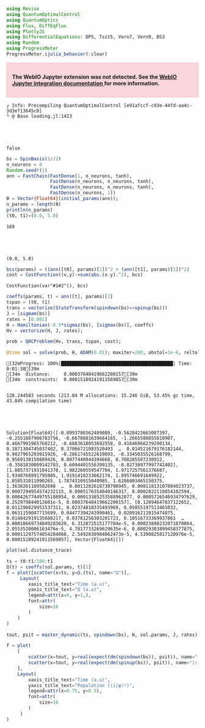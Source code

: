 ```julia
using Revise
using QuantumOptimalControl
using QuantumOptics
using Flux, DiffEqFlux
using PlotlyJS
using DifferentialEquations: DP5, Tsit5, Vern7, Vern9, BS3
using Random
using ProgressMeter
ProgressMeter.ijulia_behavior(:clear)
```


<div style="padding: 1em; background-color: #f8d6da; border: 1px solid #f5c6cb; font-weight: bold;">
<p>The WebIO Jupyter extension was not detected. See the
<a href="https://juliagizmos.github.io/WebIO.jl/latest/providers/ijulia/" target="_blank">
    WebIO Jupyter integration documentation
</a>
for more information.
</div>



    ┌ Info: Precompiling QuantumOptimalControl [e91afccf-c93e-44fd-aa4c-3d3ef13645c0]
    └ @ Base loading.jl:1423





    false




```julia
bs = SpinBasis(1//2)
n_neurons = 8
Random.seed!(1)
ann = FastChain(FastDense(1, n_neurons, tanh), 
                FastDense(n_neurons, n_neurons, tanh),
                FastDense(n_neurons, n_neurons, tanh),
                FastDense(n_neurons, 1))
θ = Vector{Float64}(initial_params(ann));
n_params = length(θ)
println(n_params)
(t0, t1)=(0.0, 5.0)
```

    169





    (0.0, 5.0)




```julia
bcs(params) = ((ann([t0], params)[1])^2 + (ann([t1], params)[1])^2)
cost = CostFunction((x,y)->sum(abs.(x-y).^2), bcs)
```




    CostFunction(var"#1#2"(), bcs)




```julia
coeffs(params, t) = ann([t], params)[1]
tspan = (t0, t1)
trans = vectorize(StateTransform(spindown(bs)=>spinup(bs)))
J = [sigmam(bs)]
rates = [0.001]
H = Hamiltonian(-0.5*sigmaz(bs), [sigmax(bs)], coeffs)
Hv = vectorize(H, J, rates);
```


```julia
prob = QOCProblem(Hv, trans, tspan, cost);
```


```julia
@time sol = solve(prob, θ, ADAM(0.01); maxiter=200, abstol=1e-6, reltol=1e-6)
```

    [32mProgress: 100%|█████████████████████████████████████████| Time: 0:01:38[39m
    [34m  distance:     0.00037648419662200157[39m
    [34m  constraints:  0.00015189241911569857[39m


    128.244583 seconds (213.84 M allocations: 15.246 GiB, 53.45% gc time, 43.84% compilation time)





    Solution{Float64}([-0.8993780362489809, -0.5628423663087397, -0.2551807906783756, -0.6670881639664165, -1.2665580855810907, 0.4667991965760212, -0.6883618053692558, 0.41646966239290134, 0.3871304745037402, 0.37066721083520493  …  0.014521679176182144, 0.9027965293915926, -0.2861745522619893, -0.3345035526168799, 0.9569130150889426, 0.8077440944394668, 0.708285507230912, -0.3581830009142783, 0.6094401556399135, -0.02730977997742402], [1.8857371931041378, 1.982260559547704, 1.9717257561376687, 1.9348768891795805, 1.9191418233662174, 1.895746691649922, 1.858531011090265, 1.7874310915040985, 1.6286803465150375, 1.3638261189502698  …  0.0011282618730790945, 0.00011813107084023737, 0.0007294954574232115, 0.0005176354040146317, 0.0002822110854102594, 0.00042677449755188954, 0.00013385253588962077, 0.0005726546934797629, 8.252979844012601e-5, 0.00037648419662200157], [0.12094647837122652, 0.011290829951537311, 0.02374810335493969, 0.05055197513465032, 0.0631159047715699, 0.04477394243990461, 0.020916211015474875, 0.014842919135680217, 0.03781256303201723, 0.10516733369937861  …  0.00010669734049283629, 6.312872515177784e-5, 0.00023898232071070064, 2.0553520006163476e-5, 4.7817733269629635e-6, 0.00029303899458377875, 0.00011297574054284068, 2.5492830984862473e-5, 4.5390825817120976e-5, 0.00015189241911569857], Vector{Float64}[])




```julia
plot(sol.distance_trace)
```




<div
    class="webio-mountpoint"
    data-webio-mountpoint="1345115743842674089"
>
    <script>
    (function(){
    // Some integrations (namely, IJulia/Jupyter) use an alternate render pathway than
    // just putting the html on the page. If WebIO isn't defined, then it's pretty likely
    // that we're in one of those situations and the integration just isn't installed
    // correctly.
    if (typeof window.WebIO === "undefined") {
        document
            .querySelector('[data-webio-mountpoint="1345115743842674089"]')
            .innerHTML = (
                '<div style="padding: 1em; background-color: #f8d6da; border: 1px solid #f5c6cb; font-weight: bold;">' +
                '<p><strong>WebIO not detected.</strong></p>' +
                '<p>Please read ' +
                '<a href="https://juliagizmos.github.io/WebIO.jl/latest/troubleshooting/not-detected/" target="_blank">the troubleshooting guide</a> ' +
                'for more information on how to resolve this issue.</p>' +
                '<p><a href="https://juliagizmos.github.io/WebIO.jl/latest/troubleshooting/not-detected/" target="_blank">https://juliagizmos.github.io/WebIO.jl/latest/troubleshooting/not-detected/</a></p>' +
                '</div>'
            );
        return;
    }
    WebIO.mount(
        document.querySelector('[data-webio-mountpoint="1345115743842674089"]'),
        {"props":{},"nodeType":"Scope","type":"node","instanceArgs":{"imports":{"data":[{"name":"Plotly","type":"js","url":"\/assetserver\/1bceb396f58b5292f86ffcd9cdd8f0fb44d55f60-plotly.min.js"},{"name":null,"type":"js","url":"\/assetserver\/d70fb13fd61cd29ecf244b64df98375b77fa965a-plotly_webio.bundle.js"}],"type":"async_block"},"id":"9680846779676107483","handlers":{"_toImage":["(function (options){return this.Plotly.toImage(this.plotElem,options).then((function (data){return WebIO.setval({\"name\":\"image\",\"scope\":\"9680846779676107483\",\"id\":\"12354555094451035646\",\"type\":\"observable\"},data)}))})"],"__get_gd_contents":["(function (prop){prop==\"data\" ? (WebIO.setval({\"name\":\"__gd_contents\",\"scope\":\"9680846779676107483\",\"id\":\"744970482482244949\",\"type\":\"observable\"},this.plotElem.data)) : undefined; return prop==\"layout\" ? (WebIO.setval({\"name\":\"__gd_contents\",\"scope\":\"9680846779676107483\",\"id\":\"744970482482244949\",\"type\":\"observable\"},this.plotElem.layout)) : undefined})"],"_downloadImage":["(function (options){return this.Plotly.downloadImage(this.plotElem,options)})"],"_commands":["(function (args){var fn=args.shift(); var elem=this.plotElem; var Plotly=this.Plotly; args.unshift(elem); return Plotly[fn].apply(this,args)})"]},"systemjs_options":null,"mount_callbacks":["function () {\n    var handler = ((function (Plotly,PlotlyWebIO){PlotlyWebIO.init(WebIO); var gd=this.dom.querySelector(\"#plot-ce7a440a-f751-42bb-a135-f806cc1352a6\"); this.plotElem=gd; this.Plotly=Plotly; (window.Blink!==undefined) ? (gd.style.width=\"100%\", gd.style.height=\"100vh\", gd.style.marginLeft=\"0%\", gd.style.marginTop=\"0vh\") : undefined; window.onresize=(function (){return Plotly.Plots.resize(gd)}); Plotly.newPlot(gd,[{\"y\":[1.8857371931041378,1.982260559547704,1.9717257561376687,1.9348768891795805,1.9191418233662174,1.895746691649922,1.858531011090265,1.7874310915040985,1.6286803465150375,1.3638261189502698,1.1476414757602056,0.9393909667464118,0.7194030193112315,0.5870415830037317,0.4870722063690278,0.3447456934547002,0.23934764108902865,0.2557460802060571,0.2527527562538574,0.27282255498439134,0.3136527351328954,0.28378155733461174,0.24462246395592316,0.24921918244327695,0.2747672012326804,0.29690351925019187,0.31262138553438895,0.3145090452887556,0.28983042892322863,0.2346621593937391,0.1726474394995779,0.14129868805751752,0.14626082964326598,0.17171974526337092,0.2015194688613207,0.19705830343888694,0.1565835412890236,0.12464797558925961,0.11799510290677623,0.13110650395375495,0.1522980301897336,0.16437543985910869,0.15588093821390325,0.1340010592973556,0.11662325024592715,0.11406385438473994,0.1256303865643934,0.1429858774308339,0.14910839744462906,0.13722971615190702,0.12181789921349259,0.11535810078466105,0.1196579419500931,0.12965030172842748,0.13575715671167302,0.1319404528257217,0.1219278637370753,0.11390004452262238,0.11270372290378364,0.1180117313880232,0.12419798188966297,0.12363555126283049,0.11621276195789886,0.10891307282049119,0.10655450031257126,0.10899472336891362,0.11204846866318532,0.11085848275127173,0.10523480561351763,0.0994447954646264,0.09723888291620114,0.0990617640475984,0.10182680562159128,0.1011747256810484,0.09661011748170556,0.0918724885742264,0.08996311214154,0.09070693211380472,0.09133939154160112,0.08939156269222986,0.08567270747689856,0.08301157452978772,0.08300612195489603,0.08468461129918475,0.08529481237844698,0.08324888212041412,0.0800837562252334,0.07819591032889787,0.07814746368261416,0.07840911966774235,0.07720119255416362,0.07476049179276202,0.0729109393019504,0.07273792314065797,0.07343521950755072,0.07314677832362135,0.07119752615909444,0.06889781308511651,0.06764744926715413,0.06730739941644745,0.06657847311487043,0.0647918102783604,0.0628377704550351,0.06186152690640318,0.06175991622557578,0.06130484182123641,0.059727680565208774,0.0577344512887697,0.05637632292507403,0.05564034386560278,0.05463927438705887,0.05300063565258697,0.05143515487919624,0.05060120462707838,0.05010402460070572,0.04902527259919068,0.047258443734443316,0.04558799765788057,0.044419922908795956,0.04326228421669012,0.041638456734508646,0.039921353080913914,0.03865646665477918,0.03759608452474892,0.03607064547385221,0.03410432183884222,0.03232150079261373,0.03084444336863394,0.029202669565882286,0.027342467742965795,0.02576116815182671,0.024466743852346474,0.022888330336196607,0.02101611613244405,0.01937037218542969,0.017825172988565518,0.01601632461972189,0.014358700646343323,0.013007922138864156,0.011431270260980612,0.009873132682307228,0.008592427437712007,0.007115189832266031,0.005883479849723214,0.004881809759613138,0.0038118300786085476,0.0031863117681333493,0.002300071629349092,0.0019903811110103665,0.001057923910446111,0.001586644455277535,0.00022983154236595602,0.006749325344511648,0.012278185854906138,0.019115972868465926,0.005264165996495684,0.0011262002566381545,0.013496597297008786,0.014936812988196197,0.0001428432443282758,0.00942686118462936,0.016911694135719812,0.0007927544283662435,0.012291983282958087,0.014678874703917459,0.0013861922793466182,0.014833935070969178,0.009865356542427624,0.005780626441680017,0.011787525545110979,0.0008174598874331103,0.00974507281118422,0.003122750170355916,0.0012122372947238442,0.006656880112081876,0.0008681366873210747,0.004953622956574769,0.0010473667302730958,0.0033026605863294466,0.0023476317470155685,0.00031216021144805705,0.002836824943369208,0.00044525519115250147,0.0022107661562051767,0.00038817020174739816,0.0014704976711364128,0.0011302734810394565,0.00030656882603248163,0.001087053390450391,0.00025332947678467603,0.0011282618730790945,0.00011813107084023737,0.0007294954574232115,0.0005176354040146317,0.0002822110854102594,0.00042677449755188954,0.00013385253588962077,0.0005726546934797629,8.252979844012601e-5,0.00037648419662200157],\"type\":\"scatter\",\"x\":[1,2,3,4,5,6,7,8,9,10,11,12,13,14,15,16,17,18,19,20,21,22,23,24,25,26,27,28,29,30,31,32,33,34,35,36,37,38,39,40,41,42,43,44,45,46,47,48,49,50,51,52,53,54,55,56,57,58,59,60,61,62,63,64,65,66,67,68,69,70,71,72,73,74,75,76,77,78,79,80,81,82,83,84,85,86,87,88,89,90,91,92,93,94,95,96,97,98,99,100,101,102,103,104,105,106,107,108,109,110,111,112,113,114,115,116,117,118,119,120,121,122,123,124,125,126,127,128,129,130,131,132,133,134,135,136,137,138,139,140,141,142,143,144,145,146,147,148,149,150,151,152,153,154,155,156,157,158,159,160,161,162,163,164,165,166,167,168,169,170,171,172,173,174,175,176,177,178,179,180,181,182,183,184,185,186,187,188,189,190,191,192,193,194,195,196,197,198,199,200]}],{\"template\":{\"layout\":{\"coloraxis\":{\"colorbar\":{\"ticks\":\"\",\"outlinewidth\":0}},\"xaxis\":{\"gridcolor\":\"white\",\"zerolinewidth\":2,\"title\":{\"standoff\":15},\"ticks\":\"\",\"zerolinecolor\":\"white\",\"automargin\":true,\"linecolor\":\"white\"},\"hovermode\":\"closest\",\"paper_bgcolor\":\"white\",\"geo\":{\"showlakes\":true,\"showland\":true,\"landcolor\":\"#E5ECF6\",\"bgcolor\":\"white\",\"subunitcolor\":\"white\",\"lakecolor\":\"white\"},\"colorscale\":{\"sequential\":[[0.0,\"#0d0887\"],[0.1111111111111111,\"#46039f\"],[0.2222222222222222,\"#7201a8\"],[0.3333333333333333,\"#9c179e\"],[0.4444444444444444,\"#bd3786\"],[0.5555555555555556,\"#d8576b\"],[0.6666666666666666,\"#ed7953\"],[0.7777777777777778,\"#fb9f3a\"],[0.8888888888888888,\"#fdca26\"],[1.0,\"#f0f921\"]],\"diverging\":[[0,\"#8e0152\"],[0.1,\"#c51b7d\"],[0.2,\"#de77ae\"],[0.3,\"#f1b6da\"],[0.4,\"#fde0ef\"],[0.5,\"#f7f7f7\"],[0.6,\"#e6f5d0\"],[0.7,\"#b8e186\"],[0.8,\"#7fbc41\"],[0.9,\"#4d9221\"],[1,\"#276419\"]],\"sequentialminus\":[[0.0,\"#0d0887\"],[0.1111111111111111,\"#46039f\"],[0.2222222222222222,\"#7201a8\"],[0.3333333333333333,\"#9c179e\"],[0.4444444444444444,\"#bd3786\"],[0.5555555555555556,\"#d8576b\"],[0.6666666666666666,\"#ed7953\"],[0.7777777777777778,\"#fb9f3a\"],[0.8888888888888888,\"#fdca26\"],[1.0,\"#f0f921\"]]},\"yaxis\":{\"gridcolor\":\"white\",\"zerolinewidth\":2,\"title\":{\"standoff\":15},\"ticks\":\"\",\"zerolinecolor\":\"white\",\"automargin\":true,\"linecolor\":\"white\"},\"shapedefaults\":{\"line\":{\"color\":\"#2a3f5f\"}},\"hoverlabel\":{\"align\":\"left\"},\"mapbox\":{\"style\":\"light\"},\"polar\":{\"angularaxis\":{\"gridcolor\":\"white\",\"ticks\":\"\",\"linecolor\":\"white\"},\"bgcolor\":\"#E5ECF6\",\"radialaxis\":{\"gridcolor\":\"white\",\"ticks\":\"\",\"linecolor\":\"white\"}},\"autotypenumbers\":\"strict\",\"font\":{\"color\":\"#2a3f5f\"},\"ternary\":{\"baxis\":{\"gridcolor\":\"white\",\"ticks\":\"\",\"linecolor\":\"white\"},\"bgcolor\":\"#E5ECF6\",\"caxis\":{\"gridcolor\":\"white\",\"ticks\":\"\",\"linecolor\":\"white\"},\"aaxis\":{\"gridcolor\":\"white\",\"ticks\":\"\",\"linecolor\":\"white\"}},\"annotationdefaults\":{\"arrowhead\":0,\"arrowwidth\":1,\"arrowcolor\":\"#2a3f5f\"},\"plot_bgcolor\":\"#E5ECF6\",\"title\":{\"x\":0.05},\"scene\":{\"xaxis\":{\"gridcolor\":\"white\",\"gridwidth\":2,\"backgroundcolor\":\"#E5ECF6\",\"ticks\":\"\",\"showbackground\":true,\"zerolinecolor\":\"white\",\"linecolor\":\"white\"},\"zaxis\":{\"gridcolor\":\"white\",\"gridwidth\":2,\"backgroundcolor\":\"#E5ECF6\",\"ticks\":\"\",\"showbackground\":true,\"zerolinecolor\":\"white\",\"linecolor\":\"white\"},\"yaxis\":{\"gridcolor\":\"white\",\"gridwidth\":2,\"backgroundcolor\":\"#E5ECF6\",\"ticks\":\"\",\"showbackground\":true,\"zerolinecolor\":\"white\",\"linecolor\":\"white\"}},\"colorway\":[\"#636efa\",\"#EF553B\",\"#00cc96\",\"#ab63fa\",\"#FFA15A\",\"#19d3f3\",\"#FF6692\",\"#B6E880\",\"#FF97FF\",\"#FECB52\"]},\"data\":{\"barpolar\":[{\"type\":\"barpolar\",\"marker\":{\"line\":{\"color\":\"#E5ECF6\",\"width\":0.5}}}],\"carpet\":[{\"aaxis\":{\"gridcolor\":\"white\",\"endlinecolor\":\"#2a3f5f\",\"minorgridcolor\":\"white\",\"startlinecolor\":\"#2a3f5f\",\"linecolor\":\"white\"},\"type\":\"carpet\",\"baxis\":{\"gridcolor\":\"white\",\"endlinecolor\":\"#2a3f5f\",\"minorgridcolor\":\"white\",\"startlinecolor\":\"#2a3f5f\",\"linecolor\":\"white\"}}],\"scatterpolar\":[{\"type\":\"scatterpolar\",\"marker\":{\"colorbar\":{\"ticks\":\"\",\"outlinewidth\":0}}}],\"parcoords\":[{\"line\":{\"colorbar\":{\"ticks\":\"\",\"outlinewidth\":0}},\"type\":\"parcoords\"}],\"scatter\":[{\"type\":\"scatter\",\"marker\":{\"colorbar\":{\"ticks\":\"\",\"outlinewidth\":0}}}],\"histogram2dcontour\":[{\"colorbar\":{\"ticks\":\"\",\"outlinewidth\":0},\"type\":\"histogram2dcontour\",\"colorscale\":[[0.0,\"#0d0887\"],[0.1111111111111111,\"#46039f\"],[0.2222222222222222,\"#7201a8\"],[0.3333333333333333,\"#9c179e\"],[0.4444444444444444,\"#bd3786\"],[0.5555555555555556,\"#d8576b\"],[0.6666666666666666,\"#ed7953\"],[0.7777777777777778,\"#fb9f3a\"],[0.8888888888888888,\"#fdca26\"],[1.0,\"#f0f921\"]]}],\"contour\":[{\"colorbar\":{\"ticks\":\"\",\"outlinewidth\":0},\"type\":\"contour\",\"colorscale\":[[0.0,\"#0d0887\"],[0.1111111111111111,\"#46039f\"],[0.2222222222222222,\"#7201a8\"],[0.3333333333333333,\"#9c179e\"],[0.4444444444444444,\"#bd3786\"],[0.5555555555555556,\"#d8576b\"],[0.6666666666666666,\"#ed7953\"],[0.7777777777777778,\"#fb9f3a\"],[0.8888888888888888,\"#fdca26\"],[1.0,\"#f0f921\"]]}],\"scattercarpet\":[{\"type\":\"scattercarpet\",\"marker\":{\"colorbar\":{\"ticks\":\"\",\"outlinewidth\":0}}}],\"mesh3d\":[{\"colorbar\":{\"ticks\":\"\",\"outlinewidth\":0},\"type\":\"mesh3d\"}],\"surface\":[{\"colorbar\":{\"ticks\":\"\",\"outlinewidth\":0},\"type\":\"surface\",\"colorscale\":[[0.0,\"#0d0887\"],[0.1111111111111111,\"#46039f\"],[0.2222222222222222,\"#7201a8\"],[0.3333333333333333,\"#9c179e\"],[0.4444444444444444,\"#bd3786\"],[0.5555555555555556,\"#d8576b\"],[0.6666666666666666,\"#ed7953\"],[0.7777777777777778,\"#fb9f3a\"],[0.8888888888888888,\"#fdca26\"],[1.0,\"#f0f921\"]]}],\"scattermapbox\":[{\"type\":\"scattermapbox\",\"marker\":{\"colorbar\":{\"ticks\":\"\",\"outlinewidth\":0}}}],\"scattergeo\":[{\"type\":\"scattergeo\",\"marker\":{\"colorbar\":{\"ticks\":\"\",\"outlinewidth\":0}}}],\"histogram\":[{\"type\":\"histogram\",\"marker\":{\"colorbar\":{\"ticks\":\"\",\"outlinewidth\":0}}}],\"pie\":[{\"type\":\"pie\",\"automargin\":true}],\"choropleth\":[{\"colorbar\":{\"ticks\":\"\",\"outlinewidth\":0},\"type\":\"choropleth\"}],\"heatmapgl\":[{\"colorbar\":{\"ticks\":\"\",\"outlinewidth\":0},\"type\":\"heatmapgl\",\"colorscale\":[[0.0,\"#0d0887\"],[0.1111111111111111,\"#46039f\"],[0.2222222222222222,\"#7201a8\"],[0.3333333333333333,\"#9c179e\"],[0.4444444444444444,\"#bd3786\"],[0.5555555555555556,\"#d8576b\"],[0.6666666666666666,\"#ed7953\"],[0.7777777777777778,\"#fb9f3a\"],[0.8888888888888888,\"#fdca26\"],[1.0,\"#f0f921\"]]}],\"bar\":[{\"type\":\"bar\",\"error_y\":{\"color\":\"#2a3f5f\"},\"error_x\":{\"color\":\"#2a3f5f\"},\"marker\":{\"line\":{\"color\":\"#E5ECF6\",\"width\":0.5}}}],\"heatmap\":[{\"colorbar\":{\"ticks\":\"\",\"outlinewidth\":0},\"type\":\"heatmap\",\"colorscale\":[[0.0,\"#0d0887\"],[0.1111111111111111,\"#46039f\"],[0.2222222222222222,\"#7201a8\"],[0.3333333333333333,\"#9c179e\"],[0.4444444444444444,\"#bd3786\"],[0.5555555555555556,\"#d8576b\"],[0.6666666666666666,\"#ed7953\"],[0.7777777777777778,\"#fb9f3a\"],[0.8888888888888888,\"#fdca26\"],[1.0,\"#f0f921\"]]}],\"contourcarpet\":[{\"colorbar\":{\"ticks\":\"\",\"outlinewidth\":0},\"type\":\"contourcarpet\"}],\"table\":[{\"type\":\"table\",\"header\":{\"line\":{\"color\":\"white\"},\"fill\":{\"color\":\"#C8D4E3\"}},\"cells\":{\"line\":{\"color\":\"white\"},\"fill\":{\"color\":\"#EBF0F8\"}}}],\"scatter3d\":[{\"line\":{\"colorbar\":{\"ticks\":\"\",\"outlinewidth\":0}},\"type\":\"scatter3d\",\"marker\":{\"colorbar\":{\"ticks\":\"\",\"outlinewidth\":0}}}],\"scattergl\":[{\"type\":\"scattergl\",\"marker\":{\"colorbar\":{\"ticks\":\"\",\"outlinewidth\":0}}}],\"histogram2d\":[{\"colorbar\":{\"ticks\":\"\",\"outlinewidth\":0},\"type\":\"histogram2d\",\"colorscale\":[[0.0,\"#0d0887\"],[0.1111111111111111,\"#46039f\"],[0.2222222222222222,\"#7201a8\"],[0.3333333333333333,\"#9c179e\"],[0.4444444444444444,\"#bd3786\"],[0.5555555555555556,\"#d8576b\"],[0.6666666666666666,\"#ed7953\"],[0.7777777777777778,\"#fb9f3a\"],[0.8888888888888888,\"#fdca26\"],[1.0,\"#f0f921\"]]}],\"scatterternary\":[{\"type\":\"scatterternary\",\"marker\":{\"colorbar\":{\"ticks\":\"\",\"outlinewidth\":0}}}],\"scatterpolargl\":[{\"type\":\"scatterpolargl\",\"marker\":{\"colorbar\":{\"ticks\":\"\",\"outlinewidth\":0}}}]}},\"margin\":{\"l\":50,\"b\":50,\"r\":50,\"t\":60}},{\"showLink\":false,\"editable\":false,\"responsive\":true,\"staticPlot\":false,\"scrollZoom\":true}); gd.on(\"plotly_hover\",(function (data){var filtered_data=WebIO.PlotlyCommands.filterEventData(gd,data,\"hover\"); return !(filtered_data.isnil) ? (WebIO.setval({\"name\":\"hover\",\"scope\":\"9680846779676107483\",\"id\":\"130194571458234935\",\"type\":\"observable\"},filtered_data.out)) : undefined})); gd.on(\"plotly_unhover\",(function (){return WebIO.setval({\"name\":\"hover\",\"scope\":\"9680846779676107483\",\"id\":\"130194571458234935\",\"type\":\"observable\"},{})})); gd.on(\"plotly_selected\",(function (data){var filtered_data=WebIO.PlotlyCommands.filterEventData(gd,data,\"selected\"); return !(filtered_data.isnil) ? (WebIO.setval({\"name\":\"selected\",\"scope\":\"9680846779676107483\",\"id\":\"13183004846866666640\",\"type\":\"observable\"},filtered_data.out)) : undefined})); gd.on(\"plotly_deselect\",(function (){return WebIO.setval({\"name\":\"selected\",\"scope\":\"9680846779676107483\",\"id\":\"13183004846866666640\",\"type\":\"observable\"},{})})); gd.on(\"plotly_relayout\",(function (data){var filtered_data=WebIO.PlotlyCommands.filterEventData(gd,data,\"relayout\"); return !(filtered_data.isnil) ? (WebIO.setval({\"name\":\"relayout\",\"scope\":\"9680846779676107483\",\"id\":\"12826155891184505104\",\"type\":\"observable\"},filtered_data.out)) : undefined})); return gd.on(\"plotly_click\",(function (data){var filtered_data=WebIO.PlotlyCommands.filterEventData(gd,data,\"click\"); return !(filtered_data.isnil) ? (WebIO.setval({\"name\":\"click\",\"scope\":\"9680846779676107483\",\"id\":\"15811854551439686789\",\"type\":\"observable\"},filtered_data.out)) : undefined}))}));\n    (WebIO.importBlock({\"data\":[{\"name\":\"Plotly\",\"type\":\"js\",\"url\":\"\/assetserver\/1bceb396f58b5292f86ffcd9cdd8f0fb44d55f60-plotly.min.js\"},{\"name\":null,\"type\":\"js\",\"url\":\"\/assetserver\/d70fb13fd61cd29ecf244b64df98375b77fa965a-plotly_webio.bundle.js\"}],\"type\":\"async_block\"})).then((imports) => handler.apply(this, imports));\n}\n"],"observables":{"_toImage":{"sync":false,"id":"2809998589090596103","value":{}},"hover":{"sync":false,"id":"130194571458234935","value":{}},"selected":{"sync":false,"id":"13183004846866666640","value":{}},"__gd_contents":{"sync":false,"id":"744970482482244949","value":{}},"click":{"sync":false,"id":"15811854551439686789","value":{}},"image":{"sync":true,"id":"12354555094451035646","value":""},"__get_gd_contents":{"sync":false,"id":"4975327180821316166","value":""},"_downloadImage":{"sync":false,"id":"1478312930027207509","value":{}},"relayout":{"sync":false,"id":"12826155891184505104","value":{}},"_commands":{"sync":false,"id":"3307611981961369092","value":[]}}},"children":[{"props":{"id":"plot-ce7a440a-f751-42bb-a135-f806cc1352a6"},"nodeType":"DOM","type":"node","instanceArgs":{"namespace":"html","tag":"div"},"children":[]}]},
        window,
    );
    })()
    </script>
</div>





```julia
ts = t0:t1/100:t1
Ω(t) = coeffs(sol.params, t)[1]
f = plot([scatter(x=ts, y=Ω.(ts), name="Ω")],
     Layout(
        xaxis_title_text="Time (a.u)",
        yaxis_title_text="Ω (a.u)",
        legend=attr(x=0, y=1,),
        font=attr(
            size=16
        )
    )
)
```




<div
    class="webio-mountpoint"
    data-webio-mountpoint="8892915808131990081"
>
    <script>
    (function(){
    // Some integrations (namely, IJulia/Jupyter) use an alternate render pathway than
    // just putting the html on the page. If WebIO isn't defined, then it's pretty likely
    // that we're in one of those situations and the integration just isn't installed
    // correctly.
    if (typeof window.WebIO === "undefined") {
        document
            .querySelector('[data-webio-mountpoint="8892915808131990081"]')
            .innerHTML = (
                '<div style="padding: 1em; background-color: #f8d6da; border: 1px solid #f5c6cb; font-weight: bold;">' +
                '<p><strong>WebIO not detected.</strong></p>' +
                '<p>Please read ' +
                '<a href="https://juliagizmos.github.io/WebIO.jl/latest/troubleshooting/not-detected/" target="_blank">the troubleshooting guide</a> ' +
                'for more information on how to resolve this issue.</p>' +
                '<p><a href="https://juliagizmos.github.io/WebIO.jl/latest/troubleshooting/not-detected/" target="_blank">https://juliagizmos.github.io/WebIO.jl/latest/troubleshooting/not-detected/</a></p>' +
                '</div>'
            );
        return;
    }
    WebIO.mount(
        document.querySelector('[data-webio-mountpoint="8892915808131990081"]'),
        {"props":{},"nodeType":"Scope","type":"node","instanceArgs":{"imports":{"data":[{"name":"Plotly","type":"js","url":"\/assetserver\/1bceb396f58b5292f86ffcd9cdd8f0fb44d55f60-plotly.min.js"},{"name":null,"type":"js","url":"\/assetserver\/d70fb13fd61cd29ecf244b64df98375b77fa965a-plotly_webio.bundle.js"}],"type":"async_block"},"id":"3413931284097804699","handlers":{"_toImage":["(function (options){return this.Plotly.toImage(this.plotElem,options).then((function (data){return WebIO.setval({\"name\":\"image\",\"scope\":\"3413931284097804699\",\"id\":\"8223205222491228619\",\"type\":\"observable\"},data)}))})"],"__get_gd_contents":["(function (prop){prop==\"data\" ? (WebIO.setval({\"name\":\"__gd_contents\",\"scope\":\"3413931284097804699\",\"id\":\"6846492885064607640\",\"type\":\"observable\"},this.plotElem.data)) : undefined; return prop==\"layout\" ? (WebIO.setval({\"name\":\"__gd_contents\",\"scope\":\"3413931284097804699\",\"id\":\"6846492885064607640\",\"type\":\"observable\"},this.plotElem.layout)) : undefined})"],"_downloadImage":["(function (options){return this.Plotly.downloadImage(this.plotElem,options)})"],"_commands":["(function (args){var fn=args.shift(); var elem=this.plotElem; var Plotly=this.Plotly; args.unshift(elem); return Plotly[fn].apply(this,args)})"]},"systemjs_options":null,"mount_callbacks":["function () {\n    var handler = ((function (Plotly,PlotlyWebIO){PlotlyWebIO.init(WebIO); var gd=this.dom.querySelector(\"#plot-52f668c9-c3fb-4cfb-a141-a636ea20d737\"); this.plotElem=gd; this.Plotly=Plotly; (window.Blink!==undefined) ? (gd.style.width=\"100%\", gd.style.height=\"100vh\", gd.style.marginLeft=\"0%\", gd.style.marginTop=\"0vh\") : undefined; window.onresize=(function (){return Plotly.Plots.resize(gd)}); Plotly.newPlot(gd,[{\"y\":[6.621189643872885e-5,-0.039517351991402064,-0.08461972414662457,-0.13588769438708226,-0.19446163642042769,-0.26283732000148363,-0.3464866411130657,-0.4555991627773852,-0.6040910413617614,-0.8011089898032737,-1.035905564022431,-1.2724801727723627,-1.4684394641899337,-1.5996783940675774,-1.6652326959575616,-1.6766995073873792,-1.6480360886058623,-1.591039303901076,-1.5145507795605808,-1.4249876233276075,-1.32705145630268,-1.224276900624528,-1.1193902363441195,-1.0145280137943096,-0.9113684047887227,-0.811213623019918,-0.7150473459572262,-0.6235804733152686,-0.5372916839448822,-0.45646522750688684,-0.38122632225087405,-0.31157369932048695,-0.24740869603889548,-0.18856048619338606,-0.13480731794600598,-0.08589388989694825,-0.041545184195702425,-0.0014771847709955759,0.03459504910240639,0.06695148987911569,0.09586300186706408,0.1215885789109462,0.14437364158623045,0.16444913202913025,0.18203119571665283,0.19732128400674231,0.21050654863359042,0.22176042996209444,0.23124336535657164,0.2391035633786408,0.24547780457256274,0.2504922411310597,0.2542631764677318,0.2568978122505283,0.2584949552650613,0.25914567997313287,0.2589339451252459,0.25793716452323623,0.2562267332024186,0.253868511059538,0.25092326640627327,0.24744708216355316,0.24349172749383863,0.23910499764473692,0.23433102468336153,0.22921056166252807,0.22378124259607257,0.2180778204444873,0.21213238513304722,0.2059745634489102,0.19963170249545337,0.19312903822382976,0.18648985041476496,0.17973560534858335,0.17288608727824473,0.1659595197085746,0.15897267738412335,0.15194098979762682,0.144878636949884,0.1377986380193732,0.13071293353509505,0.12363246158838136,0.11656722856783984,0.10952637485564674,0.1025182358824288,0.09555039890134275,0.0886297558093385,0.08176255231430939,0.07495443372069953,0.06821048758266,0.06153528345275493,0.054932909935283755,0.04840700923615214,0.04196080938582834,0.03559715429791509,0.029318531813243832,0.023127099867869972,0.017024710912897912,0.011012934704528122,0.005093079573988069,-0.0007337877209273695],\"type\":\"scatter\",\"name\":\"Ω\",\"x\":[0.0,0.05,0.1,0.15,0.2,0.25,0.3,0.35,0.4,0.45,0.5,0.55,0.6,0.65,0.7,0.75,0.8,0.85,0.9,0.95,1.0,1.05,1.1,1.15,1.2,1.25,1.3,1.35,1.4,1.45,1.5,1.55,1.6,1.65,1.7,1.75,1.8,1.85,1.9,1.95,2.0,2.05,2.1,2.15,2.2,2.25,2.3,2.35,2.4,2.45,2.5,2.55,2.6,2.65,2.7,2.75,2.8,2.85,2.9,2.95,3.0,3.05,3.1,3.15,3.2,3.25,3.3,3.35,3.4,3.45,3.5,3.55,3.6,3.65,3.7,3.75,3.8,3.85,3.9,3.95,4.0,4.05,4.1,4.15,4.2,4.25,4.3,4.35,4.4,4.45,4.5,4.55,4.6,4.65,4.7,4.75,4.8,4.85,4.9,4.95,5.0]}],{\"xaxis\":{\"title\":{\"text\":\"Time (a.u)\"}},\"font\":{\"size\":16},\"template\":{\"layout\":{\"coloraxis\":{\"colorbar\":{\"ticks\":\"\",\"outlinewidth\":0}},\"xaxis\":{\"gridcolor\":\"white\",\"zerolinewidth\":2,\"title\":{\"standoff\":15},\"ticks\":\"\",\"zerolinecolor\":\"white\",\"automargin\":true,\"linecolor\":\"white\"},\"hovermode\":\"closest\",\"paper_bgcolor\":\"white\",\"geo\":{\"showlakes\":true,\"showland\":true,\"landcolor\":\"#E5ECF6\",\"bgcolor\":\"white\",\"subunitcolor\":\"white\",\"lakecolor\":\"white\"},\"colorscale\":{\"sequential\":[[0.0,\"#0d0887\"],[0.1111111111111111,\"#46039f\"],[0.2222222222222222,\"#7201a8\"],[0.3333333333333333,\"#9c179e\"],[0.4444444444444444,\"#bd3786\"],[0.5555555555555556,\"#d8576b\"],[0.6666666666666666,\"#ed7953\"],[0.7777777777777778,\"#fb9f3a\"],[0.8888888888888888,\"#fdca26\"],[1.0,\"#f0f921\"]],\"diverging\":[[0,\"#8e0152\"],[0.1,\"#c51b7d\"],[0.2,\"#de77ae\"],[0.3,\"#f1b6da\"],[0.4,\"#fde0ef\"],[0.5,\"#f7f7f7\"],[0.6,\"#e6f5d0\"],[0.7,\"#b8e186\"],[0.8,\"#7fbc41\"],[0.9,\"#4d9221\"],[1,\"#276419\"]],\"sequentialminus\":[[0.0,\"#0d0887\"],[0.1111111111111111,\"#46039f\"],[0.2222222222222222,\"#7201a8\"],[0.3333333333333333,\"#9c179e\"],[0.4444444444444444,\"#bd3786\"],[0.5555555555555556,\"#d8576b\"],[0.6666666666666666,\"#ed7953\"],[0.7777777777777778,\"#fb9f3a\"],[0.8888888888888888,\"#fdca26\"],[1.0,\"#f0f921\"]]},\"yaxis\":{\"gridcolor\":\"white\",\"zerolinewidth\":2,\"title\":{\"standoff\":15},\"ticks\":\"\",\"zerolinecolor\":\"white\",\"automargin\":true,\"linecolor\":\"white\"},\"shapedefaults\":{\"line\":{\"color\":\"#2a3f5f\"}},\"hoverlabel\":{\"align\":\"left\"},\"mapbox\":{\"style\":\"light\"},\"polar\":{\"angularaxis\":{\"gridcolor\":\"white\",\"ticks\":\"\",\"linecolor\":\"white\"},\"bgcolor\":\"#E5ECF6\",\"radialaxis\":{\"gridcolor\":\"white\",\"ticks\":\"\",\"linecolor\":\"white\"}},\"autotypenumbers\":\"strict\",\"font\":{\"color\":\"#2a3f5f\"},\"ternary\":{\"baxis\":{\"gridcolor\":\"white\",\"ticks\":\"\",\"linecolor\":\"white\"},\"bgcolor\":\"#E5ECF6\",\"caxis\":{\"gridcolor\":\"white\",\"ticks\":\"\",\"linecolor\":\"white\"},\"aaxis\":{\"gridcolor\":\"white\",\"ticks\":\"\",\"linecolor\":\"white\"}},\"annotationdefaults\":{\"arrowhead\":0,\"arrowwidth\":1,\"arrowcolor\":\"#2a3f5f\"},\"plot_bgcolor\":\"#E5ECF6\",\"title\":{\"x\":0.05},\"scene\":{\"xaxis\":{\"gridcolor\":\"white\",\"gridwidth\":2,\"backgroundcolor\":\"#E5ECF6\",\"ticks\":\"\",\"showbackground\":true,\"zerolinecolor\":\"white\",\"linecolor\":\"white\"},\"zaxis\":{\"gridcolor\":\"white\",\"gridwidth\":2,\"backgroundcolor\":\"#E5ECF6\",\"ticks\":\"\",\"showbackground\":true,\"zerolinecolor\":\"white\",\"linecolor\":\"white\"},\"yaxis\":{\"gridcolor\":\"white\",\"gridwidth\":2,\"backgroundcolor\":\"#E5ECF6\",\"ticks\":\"\",\"showbackground\":true,\"zerolinecolor\":\"white\",\"linecolor\":\"white\"}},\"colorway\":[\"#636efa\",\"#EF553B\",\"#00cc96\",\"#ab63fa\",\"#FFA15A\",\"#19d3f3\",\"#FF6692\",\"#B6E880\",\"#FF97FF\",\"#FECB52\"]},\"data\":{\"barpolar\":[{\"type\":\"barpolar\",\"marker\":{\"line\":{\"color\":\"#E5ECF6\",\"width\":0.5}}}],\"carpet\":[{\"aaxis\":{\"gridcolor\":\"white\",\"endlinecolor\":\"#2a3f5f\",\"minorgridcolor\":\"white\",\"startlinecolor\":\"#2a3f5f\",\"linecolor\":\"white\"},\"type\":\"carpet\",\"baxis\":{\"gridcolor\":\"white\",\"endlinecolor\":\"#2a3f5f\",\"minorgridcolor\":\"white\",\"startlinecolor\":\"#2a3f5f\",\"linecolor\":\"white\"}}],\"scatterpolar\":[{\"type\":\"scatterpolar\",\"marker\":{\"colorbar\":{\"ticks\":\"\",\"outlinewidth\":0}}}],\"parcoords\":[{\"line\":{\"colorbar\":{\"ticks\":\"\",\"outlinewidth\":0}},\"type\":\"parcoords\"}],\"scatter\":[{\"type\":\"scatter\",\"marker\":{\"colorbar\":{\"ticks\":\"\",\"outlinewidth\":0}}}],\"histogram2dcontour\":[{\"colorbar\":{\"ticks\":\"\",\"outlinewidth\":0},\"type\":\"histogram2dcontour\",\"colorscale\":[[0.0,\"#0d0887\"],[0.1111111111111111,\"#46039f\"],[0.2222222222222222,\"#7201a8\"],[0.3333333333333333,\"#9c179e\"],[0.4444444444444444,\"#bd3786\"],[0.5555555555555556,\"#d8576b\"],[0.6666666666666666,\"#ed7953\"],[0.7777777777777778,\"#fb9f3a\"],[0.8888888888888888,\"#fdca26\"],[1.0,\"#f0f921\"]]}],\"contour\":[{\"colorbar\":{\"ticks\":\"\",\"outlinewidth\":0},\"type\":\"contour\",\"colorscale\":[[0.0,\"#0d0887\"],[0.1111111111111111,\"#46039f\"],[0.2222222222222222,\"#7201a8\"],[0.3333333333333333,\"#9c179e\"],[0.4444444444444444,\"#bd3786\"],[0.5555555555555556,\"#d8576b\"],[0.6666666666666666,\"#ed7953\"],[0.7777777777777778,\"#fb9f3a\"],[0.8888888888888888,\"#fdca26\"],[1.0,\"#f0f921\"]]}],\"scattercarpet\":[{\"type\":\"scattercarpet\",\"marker\":{\"colorbar\":{\"ticks\":\"\",\"outlinewidth\":0}}}],\"mesh3d\":[{\"colorbar\":{\"ticks\":\"\",\"outlinewidth\":0},\"type\":\"mesh3d\"}],\"surface\":[{\"colorbar\":{\"ticks\":\"\",\"outlinewidth\":0},\"type\":\"surface\",\"colorscale\":[[0.0,\"#0d0887\"],[0.1111111111111111,\"#46039f\"],[0.2222222222222222,\"#7201a8\"],[0.3333333333333333,\"#9c179e\"],[0.4444444444444444,\"#bd3786\"],[0.5555555555555556,\"#d8576b\"],[0.6666666666666666,\"#ed7953\"],[0.7777777777777778,\"#fb9f3a\"],[0.8888888888888888,\"#fdca26\"],[1.0,\"#f0f921\"]]}],\"scattermapbox\":[{\"type\":\"scattermapbox\",\"marker\":{\"colorbar\":{\"ticks\":\"\",\"outlinewidth\":0}}}],\"scattergeo\":[{\"type\":\"scattergeo\",\"marker\":{\"colorbar\":{\"ticks\":\"\",\"outlinewidth\":0}}}],\"histogram\":[{\"type\":\"histogram\",\"marker\":{\"colorbar\":{\"ticks\":\"\",\"outlinewidth\":0}}}],\"pie\":[{\"type\":\"pie\",\"automargin\":true}],\"choropleth\":[{\"colorbar\":{\"ticks\":\"\",\"outlinewidth\":0},\"type\":\"choropleth\"}],\"heatmapgl\":[{\"colorbar\":{\"ticks\":\"\",\"outlinewidth\":0},\"type\":\"heatmapgl\",\"colorscale\":[[0.0,\"#0d0887\"],[0.1111111111111111,\"#46039f\"],[0.2222222222222222,\"#7201a8\"],[0.3333333333333333,\"#9c179e\"],[0.4444444444444444,\"#bd3786\"],[0.5555555555555556,\"#d8576b\"],[0.6666666666666666,\"#ed7953\"],[0.7777777777777778,\"#fb9f3a\"],[0.8888888888888888,\"#fdca26\"],[1.0,\"#f0f921\"]]}],\"bar\":[{\"type\":\"bar\",\"error_y\":{\"color\":\"#2a3f5f\"},\"error_x\":{\"color\":\"#2a3f5f\"},\"marker\":{\"line\":{\"color\":\"#E5ECF6\",\"width\":0.5}}}],\"heatmap\":[{\"colorbar\":{\"ticks\":\"\",\"outlinewidth\":0},\"type\":\"heatmap\",\"colorscale\":[[0.0,\"#0d0887\"],[0.1111111111111111,\"#46039f\"],[0.2222222222222222,\"#7201a8\"],[0.3333333333333333,\"#9c179e\"],[0.4444444444444444,\"#bd3786\"],[0.5555555555555556,\"#d8576b\"],[0.6666666666666666,\"#ed7953\"],[0.7777777777777778,\"#fb9f3a\"],[0.8888888888888888,\"#fdca26\"],[1.0,\"#f0f921\"]]}],\"contourcarpet\":[{\"colorbar\":{\"ticks\":\"\",\"outlinewidth\":0},\"type\":\"contourcarpet\"}],\"table\":[{\"type\":\"table\",\"header\":{\"line\":{\"color\":\"white\"},\"fill\":{\"color\":\"#C8D4E3\"}},\"cells\":{\"line\":{\"color\":\"white\"},\"fill\":{\"color\":\"#EBF0F8\"}}}],\"scatter3d\":[{\"line\":{\"colorbar\":{\"ticks\":\"\",\"outlinewidth\":0}},\"type\":\"scatter3d\",\"marker\":{\"colorbar\":{\"ticks\":\"\",\"outlinewidth\":0}}}],\"scattergl\":[{\"type\":\"scattergl\",\"marker\":{\"colorbar\":{\"ticks\":\"\",\"outlinewidth\":0}}}],\"histogram2d\":[{\"colorbar\":{\"ticks\":\"\",\"outlinewidth\":0},\"type\":\"histogram2d\",\"colorscale\":[[0.0,\"#0d0887\"],[0.1111111111111111,\"#46039f\"],[0.2222222222222222,\"#7201a8\"],[0.3333333333333333,\"#9c179e\"],[0.4444444444444444,\"#bd3786\"],[0.5555555555555556,\"#d8576b\"],[0.6666666666666666,\"#ed7953\"],[0.7777777777777778,\"#fb9f3a\"],[0.8888888888888888,\"#fdca26\"],[1.0,\"#f0f921\"]]}],\"scatterternary\":[{\"type\":\"scatterternary\",\"marker\":{\"colorbar\":{\"ticks\":\"\",\"outlinewidth\":0}}}],\"scatterpolargl\":[{\"type\":\"scatterpolargl\",\"marker\":{\"colorbar\":{\"ticks\":\"\",\"outlinewidth\":0}}}]}},\"legend\":{\"y\":1,\"x\":0},\"margin\":{\"l\":50,\"b\":50,\"r\":50,\"t\":60},\"yaxis\":{\"title\":{\"text\":\"Ω (a.u)\"}}},{\"showLink\":false,\"editable\":false,\"responsive\":true,\"staticPlot\":false,\"scrollZoom\":true}); gd.on(\"plotly_hover\",(function (data){var filtered_data=WebIO.PlotlyCommands.filterEventData(gd,data,\"hover\"); return !(filtered_data.isnil) ? (WebIO.setval({\"name\":\"hover\",\"scope\":\"3413931284097804699\",\"id\":\"6592544218344290605\",\"type\":\"observable\"},filtered_data.out)) : undefined})); gd.on(\"plotly_unhover\",(function (){return WebIO.setval({\"name\":\"hover\",\"scope\":\"3413931284097804699\",\"id\":\"6592544218344290605\",\"type\":\"observable\"},{})})); gd.on(\"plotly_selected\",(function (data){var filtered_data=WebIO.PlotlyCommands.filterEventData(gd,data,\"selected\"); return !(filtered_data.isnil) ? (WebIO.setval({\"name\":\"selected\",\"scope\":\"3413931284097804699\",\"id\":\"14090294346579592424\",\"type\":\"observable\"},filtered_data.out)) : undefined})); gd.on(\"plotly_deselect\",(function (){return WebIO.setval({\"name\":\"selected\",\"scope\":\"3413931284097804699\",\"id\":\"14090294346579592424\",\"type\":\"observable\"},{})})); gd.on(\"plotly_relayout\",(function (data){var filtered_data=WebIO.PlotlyCommands.filterEventData(gd,data,\"relayout\"); return !(filtered_data.isnil) ? (WebIO.setval({\"name\":\"relayout\",\"scope\":\"3413931284097804699\",\"id\":\"9465167187190920926\",\"type\":\"observable\"},filtered_data.out)) : undefined})); return gd.on(\"plotly_click\",(function (data){var filtered_data=WebIO.PlotlyCommands.filterEventData(gd,data,\"click\"); return !(filtered_data.isnil) ? (WebIO.setval({\"name\":\"click\",\"scope\":\"3413931284097804699\",\"id\":\"12840239486669428465\",\"type\":\"observable\"},filtered_data.out)) : undefined}))}));\n    (WebIO.importBlock({\"data\":[{\"name\":\"Plotly\",\"type\":\"js\",\"url\":\"\/assetserver\/1bceb396f58b5292f86ffcd9cdd8f0fb44d55f60-plotly.min.js\"},{\"name\":null,\"type\":\"js\",\"url\":\"\/assetserver\/d70fb13fd61cd29ecf244b64df98375b77fa965a-plotly_webio.bundle.js\"}],\"type\":\"async_block\"})).then((imports) => handler.apply(this, imports));\n}\n"],"observables":{"_toImage":{"sync":false,"id":"2232030947668140259","value":{}},"hover":{"sync":false,"id":"6592544218344290605","value":{}},"selected":{"sync":false,"id":"14090294346579592424","value":{}},"__gd_contents":{"sync":false,"id":"6846492885064607640","value":{}},"click":{"sync":false,"id":"12840239486669428465","value":{}},"image":{"sync":true,"id":"8223205222491228619","value":""},"__get_gd_contents":{"sync":false,"id":"10814102506517413015","value":""},"_downloadImage":{"sync":false,"id":"1103182055624769631","value":{}},"relayout":{"sync":false,"id":"9465167187190920926","value":{}},"_commands":{"sync":false,"id":"5904635532610083233","value":[]}}},"children":[{"props":{"id":"plot-52f668c9-c3fb-4cfb-a141-a636ea20d737"},"nodeType":"DOM","type":"node","instanceArgs":{"namespace":"html","tag":"div"},"children":[]}]},
        window,
    );
    })()
    </script>
</div>





```julia
tout, psit = master_dynamic(ts, spindown(bs), H, sol.params, J, rates);
```


```julia
f = plot(
    [
        scatter(x=tout, y=real(expect(dm(spindown(bs)), psit)), name="|↓⟩")
        scatter(x=tout, y=real(expect(dm(spinup(bs)), psit)), name="|↑⟩")
    ],
    Layout(
        xaxis_title_text="Time (a.u)",
        yaxis_title_text="Population (⟨i|ψ⟩²)",
        legend=attr(x=0.75, y=0.5),
        font=attr(
            size=16
        )
     )
)
```




<div
    class="webio-mountpoint"
    data-webio-mountpoint="6346409425385919385"
>
    <script>
    (function(){
    // Some integrations (namely, IJulia/Jupyter) use an alternate render pathway than
    // just putting the html on the page. If WebIO isn't defined, then it's pretty likely
    // that we're in one of those situations and the integration just isn't installed
    // correctly.
    if (typeof window.WebIO === "undefined") {
        document
            .querySelector('[data-webio-mountpoint="6346409425385919385"]')
            .innerHTML = (
                '<div style="padding: 1em; background-color: #f8d6da; border: 1px solid #f5c6cb; font-weight: bold;">' +
                '<p><strong>WebIO not detected.</strong></p>' +
                '<p>Please read ' +
                '<a href="https://juliagizmos.github.io/WebIO.jl/latest/troubleshooting/not-detected/" target="_blank">the troubleshooting guide</a> ' +
                'for more information on how to resolve this issue.</p>' +
                '<p><a href="https://juliagizmos.github.io/WebIO.jl/latest/troubleshooting/not-detected/" target="_blank">https://juliagizmos.github.io/WebIO.jl/latest/troubleshooting/not-detected/</a></p>' +
                '</div>'
            );
        return;
    }
    WebIO.mount(
        document.querySelector('[data-webio-mountpoint="6346409425385919385"]'),
        {"props":{},"nodeType":"Scope","type":"node","instanceArgs":{"imports":{"data":[{"name":"Plotly","type":"js","url":"\/assetserver\/1bceb396f58b5292f86ffcd9cdd8f0fb44d55f60-plotly.min.js"},{"name":null,"type":"js","url":"\/assetserver\/d70fb13fd61cd29ecf244b64df98375b77fa965a-plotly_webio.bundle.js"}],"type":"async_block"},"id":"15155683263953391635","handlers":{"_toImage":["(function (options){return this.Plotly.toImage(this.plotElem,options).then((function (data){return WebIO.setval({\"name\":\"image\",\"scope\":\"15155683263953391635\",\"id\":\"16141724403342980929\",\"type\":\"observable\"},data)}))})"],"__get_gd_contents":["(function (prop){prop==\"data\" ? (WebIO.setval({\"name\":\"__gd_contents\",\"scope\":\"15155683263953391635\",\"id\":\"1946639071480956167\",\"type\":\"observable\"},this.plotElem.data)) : undefined; return prop==\"layout\" ? (WebIO.setval({\"name\":\"__gd_contents\",\"scope\":\"15155683263953391635\",\"id\":\"1946639071480956167\",\"type\":\"observable\"},this.plotElem.layout)) : undefined})"],"_downloadImage":["(function (options){return this.Plotly.downloadImage(this.plotElem,options)})"],"_commands":["(function (args){var fn=args.shift(); var elem=this.plotElem; var Plotly=this.Plotly; args.unshift(elem); return Plotly[fn].apply(this,args)})"]},"systemjs_options":null,"mount_callbacks":["function () {\n    var handler = ((function (Plotly,PlotlyWebIO){PlotlyWebIO.init(WebIO); var gd=this.dom.querySelector(\"#plot-65004b62-97b2-4aa4-9ff9-ac52bd9e5917\"); this.plotElem=gd; this.Plotly=Plotly; (window.Blink!==undefined) ? (gd.style.width=\"100%\", gd.style.height=\"100vh\", gd.style.marginLeft=\"0%\", gd.style.marginTop=\"0vh\") : undefined; window.onresize=(function (){return Plotly.Plots.resize(gd)}); Plotly.newPlot(gd,[{\"y\":[1.0,0.9999990711550364,0.9999836592715774,0.9999092901304433,0.9996855576422919,0.9991541391728871,0.9980490589606601,0.9959097537366307,0.9918980448695933,0.9845072386903642,0.971306834066849,0.9491691663638947,0.9152783775552953,0.868411213045751,0.8095266870779604,0.7414021436504608,0.6677922534218074,0.5926135326618003,0.5193694086352335,0.45083139418090423,0.3889245194854525,0.3347543821129374,0.2887218582596355,0.25067572694490753,0.22007530471804873,0.19613819645445438,0.17795993220395975,0.16460872715692376,0.1551860941942314,0.14886875005580474,0.14492783896494132,0.14273691282000955,0.14177043671083783,0.1415964495757022,0.1418668391642254,0.14230768980845926,0.14270634817329061,0.14290370921342974,0.14278511676553646,0.14227059215673932,0.14131006767969417,0.13987793330738219,0.13796748052603625,0.13558588398708196,0.1327531752157539,0.1294984098813811,0.125857265576348,0.12186949002237142,0.1175785322995699,0.11302972842490333,0.1082690886296776,0.10334201587031357,0.09829303890706752,0.09316521396414813,0.08799943750480906,0.08283398656529029,0.07770430123491011,0.07264290683242886,0.06767914574863189,0.06283915741138747,0.05814583325782946,0.05361883639110722,0.04927471506690563,0.04512699301207799,0.041186371142621137,0.03746075086457511,0.03395546478303524,0.030673454559984208,0.0276155716122919,0.02478067092994407,0.02216574149149244,0.019766215629039973,0.01757617081458532,0.015588536779715246,0.013795137851735789,0.012186978814259468,0.01075439060499273,0.009487252800969913,0.008375022149056263,0.00740690793107749,0.006572005935825696,0.005859458456327642,0.005258496313632374,0.004758521161844773,0.004349218154566328,0.004020642501202591,0.0037632625976900505,0.003567993923405725,0.003426270688555365,0.0033300830163302745,0.0032720020671264476,0.0032451939316195354,0.003243448160757177,0.0032611852252002493,0.0032934612930605065,0.003335968194752531,0.0033850311030317925,0.0034375947349999745,0.0034912179984570835,0.0035440552367766408,0.003594834499070729],\"type\":\"scatter\",\"name\":\"|↓⟩\",\"x\":[0.0,0.05,0.1,0.15,0.2,0.25,0.3,0.35,0.4,0.45,0.5,0.55,0.6,0.65,0.7,0.75,0.8,0.85,0.9,0.95,1.0,1.05,1.1,1.15,1.2,1.25,1.3,1.35,1.4,1.45,1.5,1.55,1.6,1.65,1.7,1.75,1.8,1.85,1.9,1.95,2.0,2.05,2.1,2.15,2.2,2.25,2.3,2.35,2.4,2.45,2.5,2.55,2.6,2.65,2.7,2.75,2.8,2.85,2.9,2.95,3.0,3.05,3.1,3.15,3.2,3.25,3.3,3.35,3.4,3.45,3.5,3.55,3.6,3.65,3.7,3.75,3.8,3.85,3.9,3.95,4.0,4.05,4.1,4.15,4.2,4.25,4.3,4.35,4.4,4.45,4.5,4.55,4.6,4.65,4.7,4.75,4.8,4.85,4.9,4.95,5.0]},{\"y\":[0.0,9.288449635709171e-7,1.6340728422488322e-5,9.070986955663827e-5,0.0003144423577079271,0.0008458608271127988,0.001950941039339824,0.004090246263369124,0.008101955130406544,0.015492761309635738,0.028693165933150903,0.05083083363610521,0.08472162244470466,0.131588786954249,0.19047331292203962,0.2585978563495392,0.3322077465781926,0.40738646733819966,0.48063059136476644,0.5491686058190957,0.6110754805145473,0.6652456178870624,0.7112781417403644,0.7493242730550924,0.7799246952819512,0.8038618035455456,0.8220400677960402,0.8353912728430762,0.8448139058057685,0.8511312499441952,0.8550721610350587,0.8572630871799904,0.8582295632891621,0.8584035504242977,0.8581331608357746,0.8576923101915408,0.8572936518267094,0.8570962907865702,0.8572148832344635,0.8577294078432606,0.8586899323203058,0.8601220666926178,0.8620325194739638,0.8644141160129181,0.8672468247842462,0.8705015901186189,0.8741427344236521,0.8781305099776286,0.8824214677004302,0.8869702715750967,0.8917309113703225,0.8966579841296864,0.9017069610929325,0.9068347860358519,0.912000562495191,0.9171660134347097,0.9222956987650899,0.9273570931675712,0.9323208542513681,0.9371608425886125,0.9418541667421706,0.9463811636088928,0.9507252849330944,0.954873006987922,0.9588136288573789,0.9625392491354249,0.9660445352169648,0.9693265454400157,0.9723844283877081,0.9752193290700559,0.9778342585085075,0.98023378437096,0.9824238291854146,0.9844114632202847,0.9862048621482642,0.9878130211857404,0.9892456093950072,0.99051274719903,0.9916249778509437,0.9925930920689224,0.9934279940641743,0.9941405415436723,0.9947415036863676,0.9952414788381552,0.9956507818454337,0.9959793574987974,0.9962367374023099,0.9964320060765942,0.9965737293114446,0.9966699169836697,0.9967279979328735,0.9967548060683804,0.9967565518392428,0.9967388147747998,0.9967065387069395,0.9966640318052474,0.9966149688969682,0.9965624052650001,0.9965087820015429,0.9964559447632234,0.9964051655009293],\"type\":\"scatter\",\"name\":\"|↑⟩\",\"x\":[0.0,0.05,0.1,0.15,0.2,0.25,0.3,0.35,0.4,0.45,0.5,0.55,0.6,0.65,0.7,0.75,0.8,0.85,0.9,0.95,1.0,1.05,1.1,1.15,1.2,1.25,1.3,1.35,1.4,1.45,1.5,1.55,1.6,1.65,1.7,1.75,1.8,1.85,1.9,1.95,2.0,2.05,2.1,2.15,2.2,2.25,2.3,2.35,2.4,2.45,2.5,2.55,2.6,2.65,2.7,2.75,2.8,2.85,2.9,2.95,3.0,3.05,3.1,3.15,3.2,3.25,3.3,3.35,3.4,3.45,3.5,3.55,3.6,3.65,3.7,3.75,3.8,3.85,3.9,3.95,4.0,4.05,4.1,4.15,4.2,4.25,4.3,4.35,4.4,4.45,4.5,4.55,4.6,4.65,4.7,4.75,4.8,4.85,4.9,4.95,5.0]}],{\"xaxis\":{\"title\":{\"text\":\"Time (a.u)\"}},\"font\":{\"size\":16},\"template\":{\"layout\":{\"coloraxis\":{\"colorbar\":{\"ticks\":\"\",\"outlinewidth\":0}},\"xaxis\":{\"gridcolor\":\"white\",\"zerolinewidth\":2,\"title\":{\"standoff\":15},\"ticks\":\"\",\"zerolinecolor\":\"white\",\"automargin\":true,\"linecolor\":\"white\"},\"hovermode\":\"closest\",\"paper_bgcolor\":\"white\",\"geo\":{\"showlakes\":true,\"showland\":true,\"landcolor\":\"#E5ECF6\",\"bgcolor\":\"white\",\"subunitcolor\":\"white\",\"lakecolor\":\"white\"},\"colorscale\":{\"sequential\":[[0.0,\"#0d0887\"],[0.1111111111111111,\"#46039f\"],[0.2222222222222222,\"#7201a8\"],[0.3333333333333333,\"#9c179e\"],[0.4444444444444444,\"#bd3786\"],[0.5555555555555556,\"#d8576b\"],[0.6666666666666666,\"#ed7953\"],[0.7777777777777778,\"#fb9f3a\"],[0.8888888888888888,\"#fdca26\"],[1.0,\"#f0f921\"]],\"diverging\":[[0,\"#8e0152\"],[0.1,\"#c51b7d\"],[0.2,\"#de77ae\"],[0.3,\"#f1b6da\"],[0.4,\"#fde0ef\"],[0.5,\"#f7f7f7\"],[0.6,\"#e6f5d0\"],[0.7,\"#b8e186\"],[0.8,\"#7fbc41\"],[0.9,\"#4d9221\"],[1,\"#276419\"]],\"sequentialminus\":[[0.0,\"#0d0887\"],[0.1111111111111111,\"#46039f\"],[0.2222222222222222,\"#7201a8\"],[0.3333333333333333,\"#9c179e\"],[0.4444444444444444,\"#bd3786\"],[0.5555555555555556,\"#d8576b\"],[0.6666666666666666,\"#ed7953\"],[0.7777777777777778,\"#fb9f3a\"],[0.8888888888888888,\"#fdca26\"],[1.0,\"#f0f921\"]]},\"yaxis\":{\"gridcolor\":\"white\",\"zerolinewidth\":2,\"title\":{\"standoff\":15},\"ticks\":\"\",\"zerolinecolor\":\"white\",\"automargin\":true,\"linecolor\":\"white\"},\"shapedefaults\":{\"line\":{\"color\":\"#2a3f5f\"}},\"hoverlabel\":{\"align\":\"left\"},\"mapbox\":{\"style\":\"light\"},\"polar\":{\"angularaxis\":{\"gridcolor\":\"white\",\"ticks\":\"\",\"linecolor\":\"white\"},\"bgcolor\":\"#E5ECF6\",\"radialaxis\":{\"gridcolor\":\"white\",\"ticks\":\"\",\"linecolor\":\"white\"}},\"autotypenumbers\":\"strict\",\"font\":{\"color\":\"#2a3f5f\"},\"ternary\":{\"baxis\":{\"gridcolor\":\"white\",\"ticks\":\"\",\"linecolor\":\"white\"},\"bgcolor\":\"#E5ECF6\",\"caxis\":{\"gridcolor\":\"white\",\"ticks\":\"\",\"linecolor\":\"white\"},\"aaxis\":{\"gridcolor\":\"white\",\"ticks\":\"\",\"linecolor\":\"white\"}},\"annotationdefaults\":{\"arrowhead\":0,\"arrowwidth\":1,\"arrowcolor\":\"#2a3f5f\"},\"plot_bgcolor\":\"#E5ECF6\",\"title\":{\"x\":0.05},\"scene\":{\"xaxis\":{\"gridcolor\":\"white\",\"gridwidth\":2,\"backgroundcolor\":\"#E5ECF6\",\"ticks\":\"\",\"showbackground\":true,\"zerolinecolor\":\"white\",\"linecolor\":\"white\"},\"zaxis\":{\"gridcolor\":\"white\",\"gridwidth\":2,\"backgroundcolor\":\"#E5ECF6\",\"ticks\":\"\",\"showbackground\":true,\"zerolinecolor\":\"white\",\"linecolor\":\"white\"},\"yaxis\":{\"gridcolor\":\"white\",\"gridwidth\":2,\"backgroundcolor\":\"#E5ECF6\",\"ticks\":\"\",\"showbackground\":true,\"zerolinecolor\":\"white\",\"linecolor\":\"white\"}},\"colorway\":[\"#636efa\",\"#EF553B\",\"#00cc96\",\"#ab63fa\",\"#FFA15A\",\"#19d3f3\",\"#FF6692\",\"#B6E880\",\"#FF97FF\",\"#FECB52\"]},\"data\":{\"barpolar\":[{\"type\":\"barpolar\",\"marker\":{\"line\":{\"color\":\"#E5ECF6\",\"width\":0.5}}}],\"carpet\":[{\"aaxis\":{\"gridcolor\":\"white\",\"endlinecolor\":\"#2a3f5f\",\"minorgridcolor\":\"white\",\"startlinecolor\":\"#2a3f5f\",\"linecolor\":\"white\"},\"type\":\"carpet\",\"baxis\":{\"gridcolor\":\"white\",\"endlinecolor\":\"#2a3f5f\",\"minorgridcolor\":\"white\",\"startlinecolor\":\"#2a3f5f\",\"linecolor\":\"white\"}}],\"scatterpolar\":[{\"type\":\"scatterpolar\",\"marker\":{\"colorbar\":{\"ticks\":\"\",\"outlinewidth\":0}}}],\"parcoords\":[{\"line\":{\"colorbar\":{\"ticks\":\"\",\"outlinewidth\":0}},\"type\":\"parcoords\"}],\"scatter\":[{\"type\":\"scatter\",\"marker\":{\"colorbar\":{\"ticks\":\"\",\"outlinewidth\":0}}}],\"histogram2dcontour\":[{\"colorbar\":{\"ticks\":\"\",\"outlinewidth\":0},\"type\":\"histogram2dcontour\",\"colorscale\":[[0.0,\"#0d0887\"],[0.1111111111111111,\"#46039f\"],[0.2222222222222222,\"#7201a8\"],[0.3333333333333333,\"#9c179e\"],[0.4444444444444444,\"#bd3786\"],[0.5555555555555556,\"#d8576b\"],[0.6666666666666666,\"#ed7953\"],[0.7777777777777778,\"#fb9f3a\"],[0.8888888888888888,\"#fdca26\"],[1.0,\"#f0f921\"]]}],\"contour\":[{\"colorbar\":{\"ticks\":\"\",\"outlinewidth\":0},\"type\":\"contour\",\"colorscale\":[[0.0,\"#0d0887\"],[0.1111111111111111,\"#46039f\"],[0.2222222222222222,\"#7201a8\"],[0.3333333333333333,\"#9c179e\"],[0.4444444444444444,\"#bd3786\"],[0.5555555555555556,\"#d8576b\"],[0.6666666666666666,\"#ed7953\"],[0.7777777777777778,\"#fb9f3a\"],[0.8888888888888888,\"#fdca26\"],[1.0,\"#f0f921\"]]}],\"scattercarpet\":[{\"type\":\"scattercarpet\",\"marker\":{\"colorbar\":{\"ticks\":\"\",\"outlinewidth\":0}}}],\"mesh3d\":[{\"colorbar\":{\"ticks\":\"\",\"outlinewidth\":0},\"type\":\"mesh3d\"}],\"surface\":[{\"colorbar\":{\"ticks\":\"\",\"outlinewidth\":0},\"type\":\"surface\",\"colorscale\":[[0.0,\"#0d0887\"],[0.1111111111111111,\"#46039f\"],[0.2222222222222222,\"#7201a8\"],[0.3333333333333333,\"#9c179e\"],[0.4444444444444444,\"#bd3786\"],[0.5555555555555556,\"#d8576b\"],[0.6666666666666666,\"#ed7953\"],[0.7777777777777778,\"#fb9f3a\"],[0.8888888888888888,\"#fdca26\"],[1.0,\"#f0f921\"]]}],\"scattermapbox\":[{\"type\":\"scattermapbox\",\"marker\":{\"colorbar\":{\"ticks\":\"\",\"outlinewidth\":0}}}],\"scattergeo\":[{\"type\":\"scattergeo\",\"marker\":{\"colorbar\":{\"ticks\":\"\",\"outlinewidth\":0}}}],\"histogram\":[{\"type\":\"histogram\",\"marker\":{\"colorbar\":{\"ticks\":\"\",\"outlinewidth\":0}}}],\"pie\":[{\"type\":\"pie\",\"automargin\":true}],\"choropleth\":[{\"colorbar\":{\"ticks\":\"\",\"outlinewidth\":0},\"type\":\"choropleth\"}],\"heatmapgl\":[{\"colorbar\":{\"ticks\":\"\",\"outlinewidth\":0},\"type\":\"heatmapgl\",\"colorscale\":[[0.0,\"#0d0887\"],[0.1111111111111111,\"#46039f\"],[0.2222222222222222,\"#7201a8\"],[0.3333333333333333,\"#9c179e\"],[0.4444444444444444,\"#bd3786\"],[0.5555555555555556,\"#d8576b\"],[0.6666666666666666,\"#ed7953\"],[0.7777777777777778,\"#fb9f3a\"],[0.8888888888888888,\"#fdca26\"],[1.0,\"#f0f921\"]]}],\"bar\":[{\"type\":\"bar\",\"error_y\":{\"color\":\"#2a3f5f\"},\"error_x\":{\"color\":\"#2a3f5f\"},\"marker\":{\"line\":{\"color\":\"#E5ECF6\",\"width\":0.5}}}],\"heatmap\":[{\"colorbar\":{\"ticks\":\"\",\"outlinewidth\":0},\"type\":\"heatmap\",\"colorscale\":[[0.0,\"#0d0887\"],[0.1111111111111111,\"#46039f\"],[0.2222222222222222,\"#7201a8\"],[0.3333333333333333,\"#9c179e\"],[0.4444444444444444,\"#bd3786\"],[0.5555555555555556,\"#d8576b\"],[0.6666666666666666,\"#ed7953\"],[0.7777777777777778,\"#fb9f3a\"],[0.8888888888888888,\"#fdca26\"],[1.0,\"#f0f921\"]]}],\"contourcarpet\":[{\"colorbar\":{\"ticks\":\"\",\"outlinewidth\":0},\"type\":\"contourcarpet\"}],\"table\":[{\"type\":\"table\",\"header\":{\"line\":{\"color\":\"white\"},\"fill\":{\"color\":\"#C8D4E3\"}},\"cells\":{\"line\":{\"color\":\"white\"},\"fill\":{\"color\":\"#EBF0F8\"}}}],\"scatter3d\":[{\"line\":{\"colorbar\":{\"ticks\":\"\",\"outlinewidth\":0}},\"type\":\"scatter3d\",\"marker\":{\"colorbar\":{\"ticks\":\"\",\"outlinewidth\":0}}}],\"scattergl\":[{\"type\":\"scattergl\",\"marker\":{\"colorbar\":{\"ticks\":\"\",\"outlinewidth\":0}}}],\"histogram2d\":[{\"colorbar\":{\"ticks\":\"\",\"outlinewidth\":0},\"type\":\"histogram2d\",\"colorscale\":[[0.0,\"#0d0887\"],[0.1111111111111111,\"#46039f\"],[0.2222222222222222,\"#7201a8\"],[0.3333333333333333,\"#9c179e\"],[0.4444444444444444,\"#bd3786\"],[0.5555555555555556,\"#d8576b\"],[0.6666666666666666,\"#ed7953\"],[0.7777777777777778,\"#fb9f3a\"],[0.8888888888888888,\"#fdca26\"],[1.0,\"#f0f921\"]]}],\"scatterternary\":[{\"type\":\"scatterternary\",\"marker\":{\"colorbar\":{\"ticks\":\"\",\"outlinewidth\":0}}}],\"scatterpolargl\":[{\"type\":\"scatterpolargl\",\"marker\":{\"colorbar\":{\"ticks\":\"\",\"outlinewidth\":0}}}]}},\"legend\":{\"y\":0.5,\"x\":0.75},\"margin\":{\"l\":50,\"b\":50,\"r\":50,\"t\":60},\"yaxis\":{\"title\":{\"text\":\"Population (⟨i|ψ⟩²)\"}}},{\"showLink\":false,\"editable\":false,\"responsive\":true,\"staticPlot\":false,\"scrollZoom\":true}); gd.on(\"plotly_hover\",(function (data){var filtered_data=WebIO.PlotlyCommands.filterEventData(gd,data,\"hover\"); return !(filtered_data.isnil) ? (WebIO.setval({\"name\":\"hover\",\"scope\":\"15155683263953391635\",\"id\":\"6151288938837814040\",\"type\":\"observable\"},filtered_data.out)) : undefined})); gd.on(\"plotly_unhover\",(function (){return WebIO.setval({\"name\":\"hover\",\"scope\":\"15155683263953391635\",\"id\":\"6151288938837814040\",\"type\":\"observable\"},{})})); gd.on(\"plotly_selected\",(function (data){var filtered_data=WebIO.PlotlyCommands.filterEventData(gd,data,\"selected\"); return !(filtered_data.isnil) ? (WebIO.setval({\"name\":\"selected\",\"scope\":\"15155683263953391635\",\"id\":\"17285567580274258495\",\"type\":\"observable\"},filtered_data.out)) : undefined})); gd.on(\"plotly_deselect\",(function (){return WebIO.setval({\"name\":\"selected\",\"scope\":\"15155683263953391635\",\"id\":\"17285567580274258495\",\"type\":\"observable\"},{})})); gd.on(\"plotly_relayout\",(function (data){var filtered_data=WebIO.PlotlyCommands.filterEventData(gd,data,\"relayout\"); return !(filtered_data.isnil) ? (WebIO.setval({\"name\":\"relayout\",\"scope\":\"15155683263953391635\",\"id\":\"15312409045365572664\",\"type\":\"observable\"},filtered_data.out)) : undefined})); return gd.on(\"plotly_click\",(function (data){var filtered_data=WebIO.PlotlyCommands.filterEventData(gd,data,\"click\"); return !(filtered_data.isnil) ? (WebIO.setval({\"name\":\"click\",\"scope\":\"15155683263953391635\",\"id\":\"16157244093728109084\",\"type\":\"observable\"},filtered_data.out)) : undefined}))}));\n    (WebIO.importBlock({\"data\":[{\"name\":\"Plotly\",\"type\":\"js\",\"url\":\"\/assetserver\/1bceb396f58b5292f86ffcd9cdd8f0fb44d55f60-plotly.min.js\"},{\"name\":null,\"type\":\"js\",\"url\":\"\/assetserver\/d70fb13fd61cd29ecf244b64df98375b77fa965a-plotly_webio.bundle.js\"}],\"type\":\"async_block\"})).then((imports) => handler.apply(this, imports));\n}\n"],"observables":{"_toImage":{"sync":false,"id":"1938879903819492987","value":{}},"hover":{"sync":false,"id":"6151288938837814040","value":{}},"selected":{"sync":false,"id":"17285567580274258495","value":{}},"__gd_contents":{"sync":false,"id":"1946639071480956167","value":{}},"click":{"sync":false,"id":"16157244093728109084","value":{}},"image":{"sync":true,"id":"16141724403342980929","value":""},"__get_gd_contents":{"sync":false,"id":"5285025542711393352","value":""},"_downloadImage":{"sync":false,"id":"3101649891384091848","value":{}},"relayout":{"sync":false,"id":"15312409045365572664","value":{}},"_commands":{"sync":false,"id":"3107335685057282002","value":[]}}},"children":[{"props":{"id":"plot-65004b62-97b2-4aa4-9ff9-ac52bd9e5917"},"nodeType":"DOM","type":"node","instanceArgs":{"namespace":"html","tag":"div"},"children":[]}]},
        window,
    );
    })()
    </script>
</div>





```julia

```
